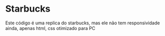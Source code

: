 # Starbucks
Este código é uma replica do starbucks, mas ele não tem responsividade ainda, apenas html, css otimizado para PC
